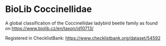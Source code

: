# BioLib Coccinellidae
A global classification of the Coccinellidae ladybird beetle family
as found on https://www.biolib.cz/en/taxon/id10713/

Registered in ChecklistBank: https://www.checklistbank.org/dataset/54592
